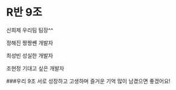 # R반 9조

신희제
우리팀 팀장^^

정해진
짱짱쏀 개발자

최성빈
성실한 개발자

조현정
기대고 싶은 개발자

###우리 9조 서로 성장하고 고생하며 즐거운 기억 많이 남겼으면 좋겠어요!